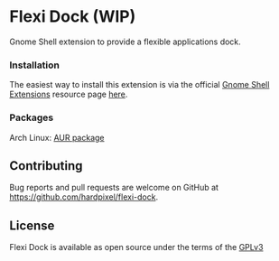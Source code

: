 # Flexi Dock (WIP)
Gnome Shell extension to provide a flexible applications dock.

### Installation
The easiest way to install this extension is via the official [Gnome Shell Extensions](https://extensions.gnome.org) resource page [here](https://extensions.gnome.org/extension/4488/flexi-dock).

### Packages
Arch Linux: [AUR package](https://aur.archlinux.org/packages/gnome-shell-extension-flexi-dock)

## Contributing
Bug reports and pull requests are welcome on GitHub at https://github.com/hardpixel/flexi-dock.

## License
Flexi Dock is available as open source under the terms of the [GPLv3](http://www.gnu.org/licenses/gpl-3.0.en.html)
